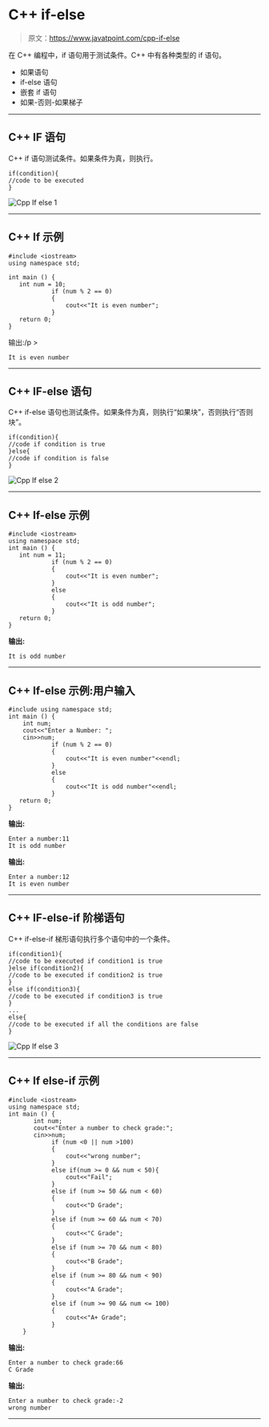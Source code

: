 # C++ if-else

> 原文：<https://www.javatpoint.com/cpp-if-else>

在 C++ 编程中，if 语句用于测试条件。C++ 中有各种类型的 if 语句。

*   如果语句
*   if-else 语句
*   嵌套 if 语句
*   如果-否则-如果梯子

* * *

## C++ IF 语句

C++ if 语句测试条件。如果条件为真，则执行。

```
if(condition){  
//code to be executed  
}

```

![Cpp If else 1](img/78aea00b22d18c6542db5725891e5820.png)

* * *

## C++ If 示例

```
#include <iostream>
using namespace std;

int main () {
   int num = 10;  
            if (num % 2 == 0)  
            {  
                cout<<"It is even number";  
            } 
   return 0;
}

```

输出:/p >

```
It is even number

```

* * *

## C++ IF-else 语句

C++ if-else 语句也测试条件。如果条件为真，则执行“如果块”，否则执行“否则块”。

```
if(condition){  
//code if condition is true  
}else{  
//code if condition is false  
}  

```

![Cpp If else 2](img/bdbb544bb80de5a022e20d2dfa68497c.png)

* * *

## C++ If-else 示例

```
#include <iostream>
using namespace std;
int main () {
   int num = 11;  
            if (num % 2 == 0)  
            {  
                cout<<"It is even number";  
            } 
            else
            {  
                cout<<"It is odd number";  
            }
   return 0;
}

```

**输出:**

```
It is odd number

```

* * *

## C++ If-else 示例:用户输入

```
#include using namespace std;
int main () {
    int num;
    cout<<"Enter a Number: ";
    cin>>num;
            if (num % 2 == 0)  
            {  
                cout<<"It is even number"<<endl;  
            } 
            else
            {  
                cout<<"It is odd number"<<endl;  
            }
   return 0;
} 
```

**输出:**

```
Enter a number:11
It is odd number

```

**输出:**

```
Enter a number:12
It is even number

```

* * *

## C++ IF-else-if 阶梯语句

C++ if-else-if 梯形语句执行多个语句中的一个条件。

```
if(condition1){  
//code to be executed if condition1 is true  
}else if(condition2){  
//code to be executed if condition2 is true  
}  
else if(condition3){  
//code to be executed if condition3 is true  
}  
...  
else{  
//code to be executed if all the conditions are false  
}  

```

![Cpp If else 3](img/5a3e2bf1d3c2ff23708ca544cd3e10a8.png)

* * *

## C++ If else-if 示例

```
#include <iostream>
using namespace std;
int main () {
       int num;
       cout<<"Enter a number to check grade:";  
       cin>>num;
            if (num <0 || num >100)  
            {  
                cout<<"wrong number";  
            }  
            else if(num >= 0 && num < 50){  
                cout<<"Fail";  
            }  
            else if (num >= 50 && num < 60)  
            {  
                cout<<"D Grade";  
            }  
            else if (num >= 60 && num < 70)  
            {  
                cout<<"C Grade";  
            }  
            else if (num >= 70 && num < 80)  
            {  
                cout<<"B Grade";  
            }  
            else if (num >= 80 && num < 90)  
            {  
                cout<<"A Grade";  
            }  
            else if (num >= 90 && num <= 100)  
            {  
                cout<<"A+ Grade";
            }  
    }  

```

**输出:**

```
Enter a number to check grade:66
C Grade

```

**输出:**

```
Enter a number to check grade:-2
wrong number

```

* * *